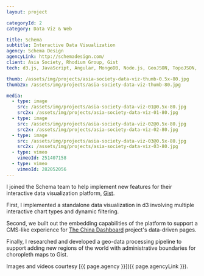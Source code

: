 ```yaml
---
layout: project

categoryId: 2
category: Data Viz & Web

title: Schema
subtitle: Interactive Data Visualization
agency: Schema Design
agencyLink: http://schemadesign.com/
client: Asia Society, Rhodium Group, Gist
tech: d3.js, JavaScript, Angular, MongoDB, Node.js, GeoJSON, TopoJSON, QGIS, OpenStreetMap

thumb: /assets/img/projects/asia-society-data-viz-thumb-0.5x-80.jpg
thumb2x: /assets/img/projects/asia-society-data-viz-thumb-80.jpg

media:
  - type: image
    src: /assets/img/projects/asia-society-data-viz-01@0.5x-80.jpg
    src2x: /assets/img/projects/asia-society-data-viz-01-80.jpg
  - type: image
    src: /assets/img/projects/asia-society-data-viz-02@0.5x-80.jpg
    src2x: /assets/img/projects/asia-society-data-viz-02-80.jpg
  - type: image
    src: /assets/img/projects/asia-society-data-viz-03@0.5x-80.jpg
    src2x: /assets/img/projects/asia-society-data-viz-03-80.jpg
  - type: vimeo
    vimeoId: 251407158
  - type: vimeo
    vimeoId: 282052056
---
```


I joined the Schema team to help implement new features for their interactive data visualization platform, [Gist](https://www.gistapp.com/).

First, I implemented a standalone data visualization in d3 involving multiple interactive chart types and dynamic filtering.

Second, we built out the embedding capabilities of the platform to support a CMS-like experience for [The China Dashboard](https://www.schemadesign.com/work/china-dashboard) project's data-driven pages.

Finally, I researched and developed a geo-data processing pipeline to support adding new regions of the world with administrative boundaries for choropleth maps to Gist.

Images and videos courtesy [{{ page.agency }}]({{ page.agencyLink }}).

